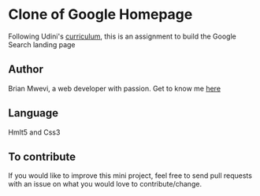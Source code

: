 # Clone of Google Homepage
Following Udini's [curriculum](http://www.theodinproject.com/courses/web-development-101/lessons/html-css), this is an assignment to build the Google Search landing page
## Author
Brian Mwevi, a web developer with passion. Get to know me [here](https://github.com/brianmwevi)
## Language
Hmlt5 and Css3
## To contribute
If you would like to improve this mini project, feel free to send pull requests with an issue on what you would love to contribute/change.
